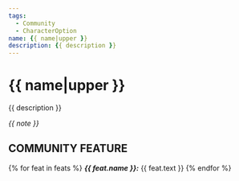 ```yaml
---
tags:
  - Community
  - CharacterOption
name: {{ name|upper }}
description: {{ description }}
---
```


# {{ name|upper }}

{{ description }}

*{{ note }}*

## COMMUNITY FEATURE
{% for feat in feats %}
***{{ feat.name }}:*** {{ feat.text }}
{% endfor %}
